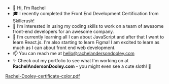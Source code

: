 - 👋 Hi, I’m Rachel
- 🎓 I recently completed the Front End Development Certification from Skillcrush! 
- 👀 I’m interested in using my coding skills to work on a team of awesome front-end developers for an awesome company.
- 🌱 I’m currently learning all I can about JavaScript and after that I want to learn React.js. I'm also starting to learn Figma! I am excited to learn as much as I can about front end web development.
- 📫 You can reach me at hello@rachelandersondooley.com
- ✨ Check out my portfolio to see what I'm working on at **RachelAndersonDooley.com** - you might even see a cute sloth! 🦥

<!---
Rae1821/Rae1821 is a ✨ special ✨ repository because its `README.md` (this file) appears on your GitHub profile.
You can click the Preview link to take a look at your changes.
--->
[Rachel-Dooley-certificate-color.pdf](https://github.com/Rae1821/Rae1821/files/8872853/Rachel-Dooley-certificate-color.pdf)
